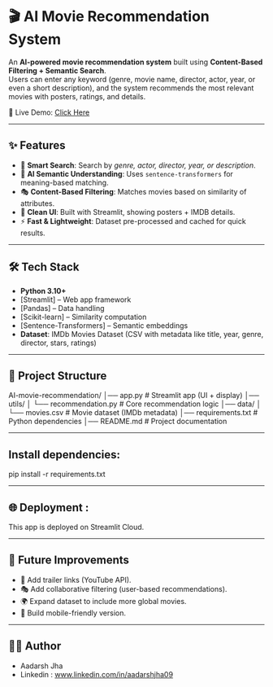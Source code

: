 # 🎬 AI Movie Recommendation System

An **AI-powered movie recommendation system** built using **Content-Based Filtering + Semantic Search**.  
Users can enter any keyword (genre, movie name, director, actor, year, or even a short description), and the system recommends the most relevant movies with posters, ratings, and details.

🚀 Live Demo: [Click Here](https://your-username-movie-recommender.streamlit.app)  


---

## ✨ Features
- 🔎 **Smart Search**: Search by *genre, actor, director, year, or description*.
- 🧠 **AI Semantic Understanding**: Uses `sentence-transformers` for meaning-based matching.
- 🎭 **Content-Based Filtering**: Matches movies based on similarity of attributes.
- 🎨 **Clean UI**: Built with Streamlit, showing posters + IMDB details.
- ⚡ **Fast & Lightweight**: Dataset pre-processed and cached for quick results.

---

## 🛠️ Tech Stack
- **Python 3.10+**
- [Streamlit] – Web app framework
- [Pandas] – Data handling
- [Scikit-learn] – Similarity computation
- [Sentence-Transformers] – Semantic embeddings
- **Dataset**: IMDb Movies Dataset (CSV with metadata like title, year, genre, director, stars, ratings)

---

## 📂 Project Structure
AI-movie-recommendation/
│── app.py # Streamlit app (UI + display)
│── utils/
│ └── recommendation.py # Core recommendation logic
│── data/
│ └── movies.csv # Movie dataset (IMDb metadata)
│── requirements.txt # Python dependencies
│── README.md # Project documentation


---


## Install dependencies:
pip install -r requirements.txt

---

## 🌐 Deployment :
This app is deployed on Streamlit Cloud.

---

## 📌 Future Improvements

- 🎥 Add trailer links (YouTube API).
- 🎭 Add collaborative filtering (user-based recommendations).
- 🌍 Expand dataset to include more global movies.
- 📱 Build mobile-friendly version.

---

## 👨‍💻 Author
- Aadarsh Jha
- Linkedin : www.linkedin.com/in/aadarshjha09
